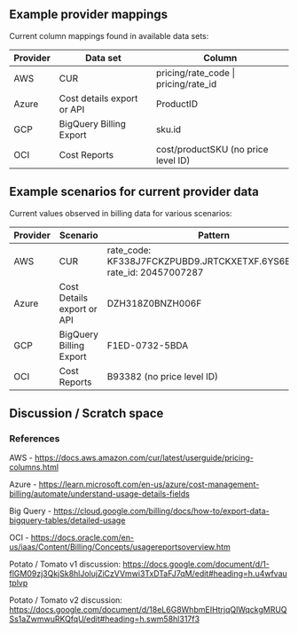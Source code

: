 ## Example provider mappings 

Current column mappings found in available data sets:

| Provider | Data set                | Column                             |
| ------------ | --------------------------- | -------------------------------------- |
| AWS          | CUR                         | pricing/rate\_code \| pricing/rate\_id |
| Azure        | Cost details export or API  | ProductID                              |
| GCP          | BigQuery Billing Export            | sku.id                                 |
| OCI          | Cost Reports                | cost/productSKU (no price level ID)    |


## Example scenarios for current provider data

Current values observed in billing data for various scenarios:

| Provider | Scenario               | Pattern                                                              |
| ------------ | -------------------------- | ------------------------------------------------------------------------ |
| AWS          | CUR                        | rate\_code: KF338J7FCKZPUBD9.JRTCKXETXF.6YS6EN2CT7 rate\_id: 20457007287 |
| Azure        | Cost Details export or API | DZH318Z0BNZH006F                                                                         |
| GCP          | BigQuery Billing Export                  | F1ED-0732-5BDA                                                           |
| OCI          | Cost Reports               | B93382 (no price level ID)                                               |

## Discussion / Scratch space

### References

AWS - <https://docs.aws.amazon.com/cur/latest/userguide/pricing-columns.html>

Azure - <https://learn.microsoft.com/en-us/azure/cost-management-billing/automate/understand-usage-details-fields>

Big Query - <https://cloud.google.com/billing/docs/how-to/export-data-bigquery-tables/detailed-usage>

OCI - <https://docs.oracle.com/en-us/iaas/Content/Billing/Concepts/usagereportsoverview.htm>

Potato / Tomato v1 discussion: <https://docs.google.com/document/d/1-flGM09zj3QkjSk8hlJolujZiCzVVmwi3TxDTaFJ7qM/edit#heading=h.u4wfvautplvp>

Potato / Tomato v2 discussion:\
<https://docs.google.com/document/d/18eL6G8WhbmEIHtrjqQlWqckgMRUQSs1aZwmwuRKQfqU/edit#heading=h.swm58hl317f3>
